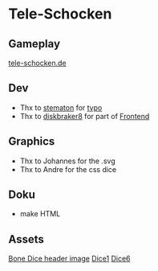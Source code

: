 # Tele-Schocken

## Gameplay

[tele-schocken.de](http://tele-schocken.de)

## Dev

* Thx to [stematon](https://github.com/stematon) for [typo](https://github.com/Skill3t/Tele-Schocken/pull/3/)
* Thx to [diskbraker8](https://github.com/diskbraker8) for part of [Frontend](https://github.com/Skill3t/Tele-Schocken/pull/1)

## Graphics

* Thx to Johannes for the .svg
* Thx to Andre for the css dice

## Doku

* make HTML

## Assets

[Bone Dice header image](https://www.si.edu/object/bone-dice:nmah_860557)
[Dice1](https://pixabay.com/de/vectors/w%C3%BCrfel-walzen-werfen-eine-punkt-312625/)
[Dice6](https://pixabay.com/de/vectors/w%C3%BCrfel-sechs-augen-spielen-gl%C3%BCck-310333/)
